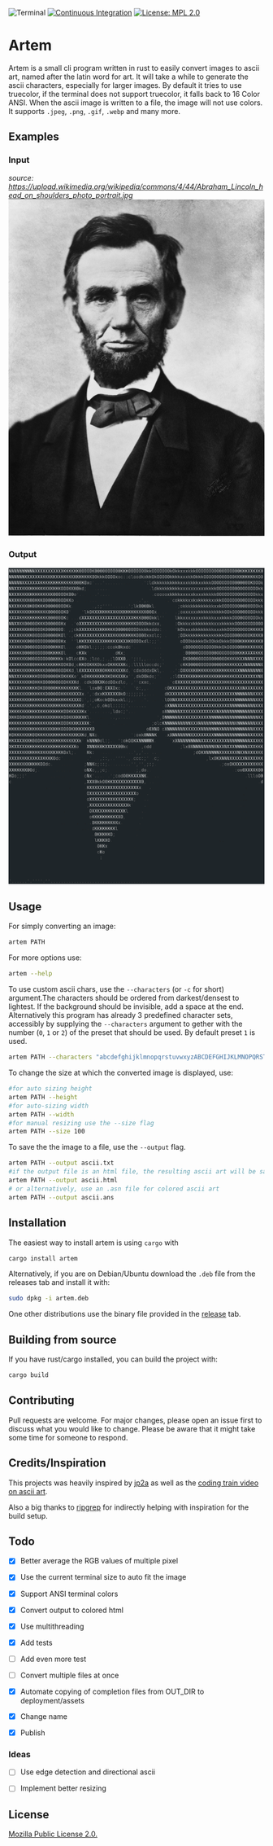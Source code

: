![Terminal](https://badgen.net/badge/icon/terminal?icon=terminal&label)
[![Continuous Integration](https://github.com/FineFindus/artem/actions/workflows/continuous_integration.yaml/badge.svg)](https://github.com/FineFindus/artem/actions/workflows/continuous_integration.yaml)
[![License: MPL 2.0](https://img.shields.io/badge/License-MPL_2.0-brightgreen.svg)](https://opensource.org/licenses/MPL-2.0)

# Artem

Artem is a small cli program written in rust to easily convert images
to ascii art, named after the latin word for art. It will take a while to generate the ascii characters, especially for larger images. By default it tries to use truecolor, if the terminal does not support truecolor, it falls back to 16 Color ANSI. When the ascii image is written to a file, the image will not use colors.
It supports `.jpeg`, `.png`, `.gif`, `.webp` and many more.

## Examples

### Input

_source: https://upload.wikimedia.org/wikipedia/commons/4/44/Abraham_Lincoln_head_on_shoulders_photo_portrait.jpg_
![Abraham Lincoln](/examples/abraham_lincoln.jpg)

### Output

![Abraham Lincoln](/examples/abraham_lincoln_ascii.png)

## Usage

For simply converting an image:

```bash
artem PATH
```

For more options use:

```bash
artem --help
```

To use custom ascii chars, use the `--characters` (or `-c` for short) argument.The characters should be ordered from darkest/densest to lightest.
If the background should be invisible, add a space at the end. Alternatively this program has already 3 predefined character sets,
accessibly by supplying the `--characters` argument to gether with the number (`0`, `1` or `2`) of the preset that should be used.
By default preset `1` is used.

```bash
artem PATH --characters "abcdefghijklmnopqrstuvwxyzABCDEFGHIJKLMNOPQRSTUVWXYZ0123456789<>|,.-#+!$%&/()=?*'_:; "
```

To change the size at which the converted image is displayed, use:

```bash
#for auto sizing height
artem PATH --height
#for auto-sizing width
artem PATH --width
#for manual resizing use the --size flag
artem PATH --size 100
```

To save the the image to a file, use the `--output` flag.

```bash
artem PATH --output ascii.txt
#if the output file is an html file, the resulting ascii art will be saved as html ascii art
artem PATH --output ascii.html
# or alternatively, use an .asn file for colored ascii art
artem PATH --output ascii.ans
```

## Installation

The easiest way to install artem is using `cargo` with

```bash
cargo install artem
```

Alternatively, if you are on Debian/Ubuntu download the `.deb` file from the releases tab and install it with:

```bash
sudo dpkg -i artem.deb
```

One other distributions use the binary file provided in the [release](https://github.com/FineFindus/artem/releases) tab.

## Building from source

If you have rust/cargo installed, you can build the project with:

```bash
cargo build
```

## Contributing

Pull requests are welcome. For major changes, please open an issue first to discuss what you would like to change. Please be aware that it might take some time for someone to respond.

## Credits/Inspiration

This projects was heavily inspired by [jp2a](https://github.com/cslarsen/jp2a) as well as
the [coding train video on ascii art](https://www.youtube.com/watch?v=55iwMYv8tGI).

Also a big thanks to [ripgrep](https://github.com/BurntSushi/ripgrep/) for indirectly helping with inspiration for the build setup.

## Todo

- [x] Better average the RGB values of multiple pixel

- [x] Use the current terminal size to auto fit the image

- [x] Support ANSI terminal colors

- [x] Convert output to colored html

- [x] Use multithreading

- [x] Add tests

- [ ] Add even more test

- [ ] Convert multiple files at once

- [x] Automate copying of completion files from OUT_DIR to deployment/assets

- [x] Change name

- [x] Publish

### Ideas

- [ ] Use edge detection and directional ascii

- [ ] Implement better resizing

## License

[Mozilla Public License 2.0.](LICENSE)

